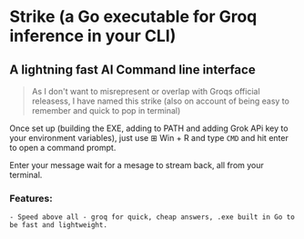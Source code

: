 # Strike (a Go executable for Groq inference in your CLI)

## A lightning fast AI Command line interface

> As I don't want to misrepresent or overlap with Groqs official releasess, I have named this strike (also on account of being easy to remember and quick to pop in terminal)

Once set up (building the EXE, adding to PATH and adding Grok APi key to your environment variables), just use ⊞ Win + R and type `CMD` and hit enter to open a command prompt. 

Enter your message wait for a mesage to stream back, all from your terminal.

### Features:
    - Speed above all - groq for quick, cheap answers, .exe built in Go to be fast and lightweight.

